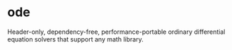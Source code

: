 # ode
Header-only, dependency-free, performance-portable ordinary differential equation solvers that support any math library.

